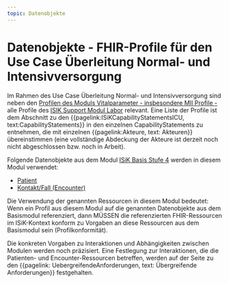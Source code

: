 ```yaml
---
topic: Datenobjekte
---
```

# Datenobjekte - FHIR-Profile für den Use Case Überleitung Normal- und Intensivversorgung

Im Rahmen des Use Case Überleitung Normal- und Intensivversorgung sind neben den [Profilen des Moduls Vitalparameter - insbesondere MII Profile - ](https://simplifier.net/guide/isik-vitalparameter-v4/ImplementationGuide-markdown-Datenobjekte-MII_Intensiv_Normal?version=current) alle Profile des [ISIK Support Modul Labor](https://simplifier.net/guide/isik-vitalparameter-v4/ImplementationGuide-markdown-Datenobjekte-Laborprofile?version=current) relevant.
Eine Liste der Profile ist dem Abschnitt zu den {{pagelink:ISiKCapabilityStatementsICU, text:CapabilityStatements}} in den einzelnen CapabilityStatements zu entnehmen, die mit einzelnen {{pagelink:Akteure, text: Akteuren}} übereinstimmen (eine vollständige Abdeckung der Akteure ist derzeit noch nicht abgeschlossen bzw. noch in Arbeit).

Folgende Datenobjekte aus dem Modul [ISiK Basis Stufe 4](https://simplifier.net/guide/isik-basis-v4?version=current) werden in diesem Modul verwendet: 
* [Patient](https://simplifier.net/guide/isik-basis-401/Einfuehrung/Datenobjekte/Datenobjekte_Patient?version=current)
* [Kontakt/Fall (Encounter)](https://simplifier.net/guide/isik-basis-401/Einfuehrung/Datenobjekte/Datenobjekte_Kontakt?version=current)

Die Verwendung der genannten Ressourcen in diesem Modul bedeutet:
Wenn ein Profil aus diesem Modul auf die genannten Datenobjekte aus dem Basismodul referenziert, dann MÜSSEN die referenzierten FHIR-Ressourcen im ISiK-Kontext konform zu Vorgaben an diese Ressourcen aus dem Basismodul sein (Profilkonformität). 

Die konkreten Vorgaben zu Interaktionen und Abhängigkeiten zwischen Modulen werden noch präzisiert. Eine Festlegung zur Interaktionen, die die Patienten- und Encounter-Ressourcen betreffen, werden auf der Seite zu den {{pagelink: UebergreifendeAnforderungen, text: Übergreifende Anforderungen}} festgehalten.
